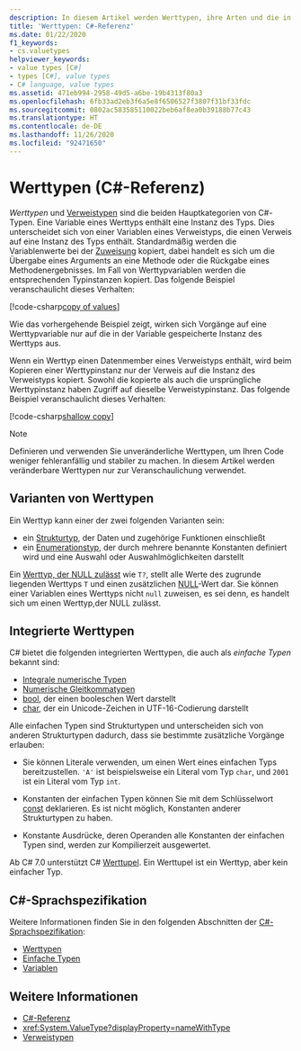 ```yaml
---
description: In diesem Artikel werden Werttypen, ihre Arten und die in C# integrierten Werttypen vorgestellt.
title: 'Werttypen: C#-Referenz'
ms.date: 01/22/2020
f1_keywords:
- cs.valuetypes
helpviewer_keywords:
- value types [C#]
- types [C#], value types
- C# language, value types
ms.assetid: 471eb994-2958-49d5-a6be-19b4313f80a3
ms.openlocfilehash: 6fb33ad2eb3f6a5e8f6506527f3807f31bf33fdc
ms.sourcegitcommit: 0802ac583585110022beb6af8ea0b39188b77c43
ms.translationtype: HT
ms.contentlocale: de-DE
ms.lasthandoff: 11/26/2020
ms.locfileid: "92471650"
---
```

# <a name="value-types-c-reference"></a>Werttypen (C#-Referenz)

*Werttypen* und [Verweistypen](../keywords/reference-types.md) sind die beiden Hauptkategorien von C#-Typen. Eine Variable eines Werttyps enthält eine Instanz des Typs. Dies unterscheidet sich von einer Variablen eines Verweistyps, die einen Verweis auf eine Instanz des Typs enthält. Standardmäßig werden die Variablenwerte bei der [Zuweisung](../operators/assignment-operator.md) kopiert, dabei handelt es sich um die Übergabe eines Arguments an eine Methode oder die Rückgabe eines Methodenergebnisses. Im Fall von Werttypvariablen werden die entsprechenden Typinstanzen kopiert. Das folgende Beispiel veranschaulicht dieses Verhalten:

[!code-csharp[copy of values](snippets/shared/ValueTypes.cs#ValueTypeCopied)]

Wie das vorhergehende Beispiel zeigt, wirken sich Vorgänge auf eine Werttypvariable nur auf die in der Variable gespeicherte Instanz des Werttyps aus.

Wenn ein Werttyp einen Datenmember eines Verweistyps enthält, wird beim Kopieren einer Werttypinstanz nur der Verweis auf die Instanz des Verweistyps kopiert. Sowohl die kopierte als auch die ursprüngliche Werttypinstanz haben Zugriff auf dieselbe Verweistypinstanz. Das folgende Beispiel veranschaulicht dieses Verhalten:

[!code-csharp[shallow copy](snippets/shared/ValueTypes.cs#ShallowCopy)]

> [!NOTE]
> Definieren und verwenden Sie unveränderliche Werttypen, um Ihren Code weniger fehleranfällig und stabiler zu machen. In diesem Artikel werden veränderbare Werttypen nur zur Veranschaulichung verwendet.

## <a name="kinds-of-value-types"></a>Varianten von Werttypen

Ein Werttyp kann einer der zwei folgenden Varianten sein:

- ein [Strukturtyp](struct.md), der Daten und zugehörige Funktionen einschließt
- ein [Enumerationstyp](enum.md), der durch mehrere benannte Konstanten definiert wird und eine Auswahl oder Auswahlmöglichkeiten darstellt

Ein [Werttyp, der NULL zulässt](nullable-value-types.md) wie `T?`, stellt alle Werte des zugrunde liegenden Werttyps `T` und einen zusätzlichen [NULL](../keywords/null.md)-Wert dar. Sie können einer Variablen eines Werttyps nicht `null` zuweisen, es sei denn, es handelt sich um einen Werttyp,der NULL zulässt.

## <a name="built-in-value-types"></a>Integrierte Werttypen

C# bietet die folgenden integrierten Werttypen, die auch als *einfache Typen* bekannt sind:

- [Integrale numerische Typen](integral-numeric-types.md)
- [Numerische Gleitkommatypen](floating-point-numeric-types.md)
- [bool](bool.md), der einen booleschen Wert darstellt
- [char](char.md), der ein Unicode-Zeichen in UTF-16-Codierung darstellt

Alle einfachen Typen sind Strukturtypen und unterscheiden sich von anderen Strukturtypen dadurch, dass sie bestimmte zusätzliche Vorgänge erlauben:

- Sie können Literale verwenden, um einen Wert eines einfachen Typs bereitzustellen. `'A'` ist beispielsweise ein Literal vom Typ `char`, und `2001` ist ein Literal vom Typ `int`.

- Konstanten der einfachen Typen können Sie mit dem Schlüsselwort [const](../keywords/const.md) deklarieren. Es ist nicht möglich, Konstanten anderer Strukturtypen zu haben.

- Konstante Ausdrücke, deren Operanden alle Konstanten der einfachen Typen sind, werden zur Kompilierzeit ausgewertet.

Ab C# 7.0 unterstützt C# [Werttupel](value-tuples.md). Ein Werttupel ist ein Werttyp, aber kein einfacher Typ.

## <a name="c-language-specification"></a>C#-Sprachspezifikation

Weitere Informationen finden Sie in den folgenden Abschnitten der [C#-Sprachspezifikation](~/_csharplang/spec/introduction.md):

- [Werttypen](~/_csharplang/spec/types.md#value-types)
- [Einfache Typen](~/_csharplang/spec/types.md#simple-types)
- [Variablen](~/_csharplang/spec/variables.md)

## <a name="see-also"></a>Weitere Informationen

- [C#-Referenz](../index.md)
- <xref:System.ValueType?displayProperty=nameWithType>
- [Verweistypen](../keywords/reference-types.md)
